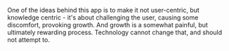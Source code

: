 One of the ideas behind this app is to make it not user-centric, but knowledge centric - it's about challenging the user, causing some discomfort, provoking growth. And growth is a somewhat painful, but ultimately rewarding process. Technology cannot change that, and should not attempt to. 